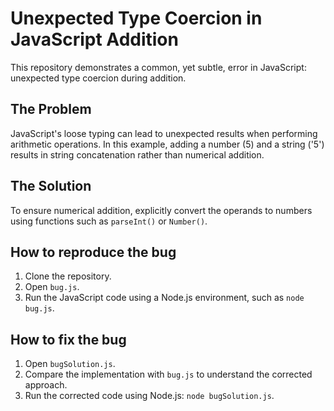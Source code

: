 # Unexpected Type Coercion in JavaScript Addition

This repository demonstrates a common, yet subtle, error in JavaScript: unexpected type coercion during addition.

## The Problem

JavaScript's loose typing can lead to unexpected results when performing arithmetic operations. In this example, adding a number (5) and a string ('5') results in string concatenation rather than numerical addition.

## The Solution

To ensure numerical addition, explicitly convert the operands to numbers using functions such as `parseInt()` or `Number()`. 

## How to reproduce the bug
1. Clone the repository.
2. Open `bug.js`.
3. Run the JavaScript code using a Node.js environment, such as `node bug.js`.

## How to fix the bug
1. Open `bugSolution.js`.
2. Compare the implementation with `bug.js` to understand the corrected approach.
3. Run the corrected code using Node.js: `node bugSolution.js`.